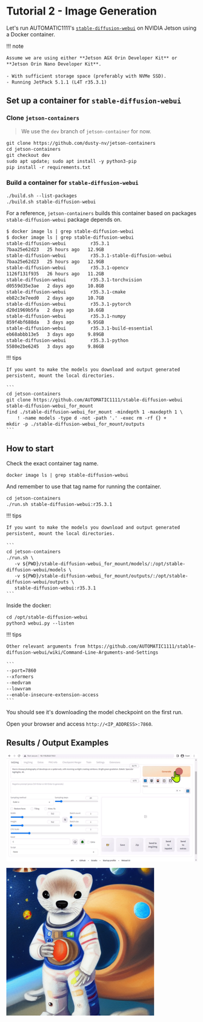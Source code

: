 # Tutorial 2 - Image Generation

Let's run AUTOMATIC1111's [`stable-diffusion-webui`](https://github.com/AUTOMATIC1111/stable-diffusion-webui) on NVIDIA Jetson using a Docker container.

!!! note

    Assume we are using either **Jetson AGX Orin Developer Kit** or **Jetson Orin Nano Developer Kit**.

    - With sufficient storage space (preferably with NVMe SSD).
    - Running JetPack 5.1.1 (L4T r35.3.1) 

## Set up a container for `stable-diffusion-webui`

### Clone `jetson-containers`

> We use the `dev` branch of `jetson-container` for now.

```
git clone https://github.com/dusty-nv/jetson-containers
cd jetson-containers
git checkout dev
sudo apt update; sudo apt install -y python3-pip
pip install -r requirements.txt
```

### Build a container for `stable-diffusion-webui` 

```
./build.sh --list-packages
./build.sh stable-diffusion-webui
```

For a reference, `jetson-containers` builds this container based on packages `stable-diffusion-webui` package depends on.

```
$ docker image ls | grep stable-diffusion-webui
$ docker image ls | grep stable-diffusion-webui
stable-diffusion-webui         r35.3.1                          7baa25e62d23   25 hours ago   12.9GB
stable-diffusion-webui         r35.3.1-stable-diffusion-webui   7baa25e62d23   25 hours ago   12.9GB
stable-diffusion-webui         r35.3.1-opencv                   1126f131f935   26 hours ago   11.2GB
stable-diffusion-webui         r35.3.1-torchvision              d0559d35e3ae   2 days ago     10.8GB
stable-diffusion-webui         r35.3.1-cmake                    eb82c3e7eed0   2 days ago     10.7GB
stable-diffusion-webui         r35.3.1-pytorch                  d20d1969b5fa   2 days ago     10.6GB
stable-diffusion-webui         r35.3.1-numpy                    859f4bf688da   3 days ago     9.95GB
stable-diffusion-webui         r35.3.1-build-essential          eb68abbb13e5   3 days ago     9.89GB
stable-diffusion-webui         r35.3.1-python                   5580e2be6245   3 days ago     9.86GB
```

!!! tips

    If you want to make the models you download and output generated persistent, mount the local directories.

    ```
    cd jetson-containers
    git clone https://github.com/AUTOMATIC1111/stable-diffusion-webui stable-diffusion-webui_for_mount
    find ./stable-diffusion-webui_for_mount -mindepth 1 -maxdepth 1 \
        ! -name models -type d -not -path '.' -exec rm -rf {} +
    mkdir -p ./stable-diffusion-webui_for_mount/outputs
    ```

## How to start

Check the exact container tag name.

```
docker image ls | grep stable-diffusion-webui
```

And remember to use that tag name for running the container.

```
cd jetson-containers
./run.sh stable-diffusion-webui:r35.3.1
```

!!! tips

    If you want to make the models you download and output generated persistent, mount the local directories.
    
    ```
    cd jetson-containers
    ./run.sh \
       -v ${PWD}/stable-diffusion-webui_for_mount/models/:/opt/stable-diffusion-webui/models \
       -v ${PWD}/stable-diffusion-webui_for_mount/outputs/:/opt/stable-diffusion-webui/outputs \
       stable-diffusion-webui:r35.3.1
    ```

Inside the docker:

```
cd /opt/stable-diffusion-webui
python3 webui.py --listen
```

!!! tips

    Other relevant arguments from https://github.com/AUTOMATIC1111/stable-diffusion-webui/wiki/Command-Line-Arguments-and-Settings
    
    ```
    --port=7860
    --xformers
    --medvram
    --lowvram
    --enable-insecure-extension-access
    ```

You should see it's downloading the model checkpoint on the first run.

Open your browser and access `http://<IP_ADDRESS>:7860`.

## Results / Output Examples

![](./images/stable-diffusion-webui_green-web.gif)

![](./images/stable-diffusion_space-ferret.png)

